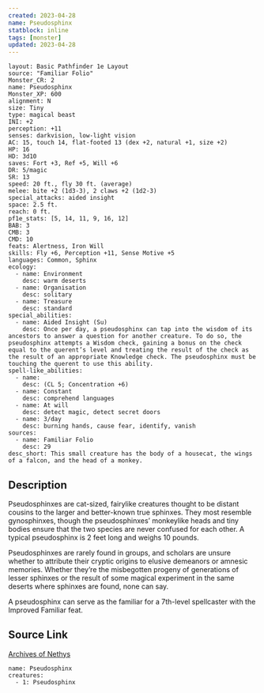 ```yaml
---
created: 2023-04-28
name: Pseudosphinx
statblock: inline
tags: [monster]
updated: 2023-04-28
---
```

```statblock
layout: Basic Pathfinder 1e Layout
source: "Familiar Folio"
Monster_CR: 2
name: Pseudosphinx
Monster_XP: 600
alignment: N
size: Tiny
type: magical beast
INI: +2
perception: +11
senses: darkvision, low-light vision
AC: 15, touch 14, flat-footed 13 (dex +2, natural +1, size +2)
HP: 16
HD: 3d10
saves: Fort +3, Ref +5, Will +6
DR: 5/magic
SR: 13
speed: 20 ft., fly 30 ft. (average)
melee: bite +2 (1d3-3), 2 claws +2 (1d2-3)
special_attacks: aided insight
space: 2.5 ft.
reach: 0 ft.
pf1e_stats: [5, 14, 11, 9, 16, 12]
BAB: 3
CMB: 3
CMD: 10
feats: Alertness, Iron Will
skills: Fly +6, Perception +11, Sense Motive +5
languages: Common, Sphinx
ecology:
  - name: Environment
    desc: warm deserts
  - name: Organisation
    desc: solitary
  - name: Treasure
    desc: standard
special_abilities:
  - name: Aided Insight (Su)
    desc: Once per day, a pseudosphinx can tap into the wisdom of its ancestors to answer a question for another creature. To do so, the pseudosphinx attempts a Wisdom check, gaining a bonus on the check equal to the querent’s level and treating the result of the check as the result of an appropriate Knowledge check. The pseudosphinx must be touching the querent to use this ability.
spell-like_abilities:
  - name:
    desc: (CL 5; Concentration +6)
  - name: Constant
    desc: comprehend languages
  - name: At will
    desc: detect magic, detect secret doors
  - name: 3/day
    desc: burning hands, cause fear, identify, vanish
sources:
  - name: Familiar Folio
    desc: 29
desc_short: This small creature has the body of a housecat, the wings of a falcon, and the head of a monkey.
```
## Description
Pseudosphinxes are cat-sized, fairylike creatures thought to be distant cousins to the larger and better-known true sphinxes. They most resemble gynosphinxes, though the pseudosphinxes’ monkeylike heads and tiny bodies ensure that the two species are never confused for each other. A typical pseudosphinx is 2 feet long and weighs 10 pounds.

Pseudosphinxes are rarely found in groups, and scholars are unsure whether to attribute their cryptic origins to elusive demeanors or amnesic memories. Whether they’re the misbegotten progeny of generations of lesser sphinxes or the result of some magical experiment in the same deserts where sphinxes are found, none can say.

A pseudosphinx can serve as the familiar for a 7th-level spellcaster with the Improved Familiar feat.
## Source Link
[Archives of Nethys](https://aonprd.com/MonsterDisplay.aspx?ItemName=Pseudosphinx)
```encounter-table
name: Pseudosphinx
creatures:
  - 1: Pseudosphinx
```
